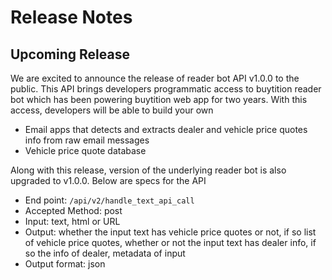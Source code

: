 # Release Notes
## Upcoming Release

We are excited to announce the release of reader bot API v1.0.0 to the public.  This API brings developers programmatic access to buytition reader bot which has been powering buytition web app for two years.  With this access, developers will be able to build your own

* Email apps that detects and extracts dealer and  vehicle price quotes info from raw email messages
* Vehicle price quote database

Along with this release,  version of the underlying reader bot is also upgraded to v1.0.0.  Below are specs for the API

* End point: `/api/v2/handle_text_api_call`
* Accepted Method: post
* Input: text, html or URL
* Output: whether the input text has vehicle price quotes or not, if so list of vehicle price quotes, whether or not the input text has dealer info, if so the info of dealer, metadata of input
* Output format: json
